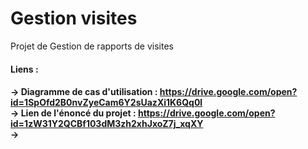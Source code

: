 # Gestion visites
Projet de Gestion de rapports de visites
<br>
<h4> Liens :<h4>

-> Diagramme de cas d'utilisation : https://drive.google.com/open?id=1SpOfd2B0nvZyeCam6Y2sUazXi1K6Qq0l<br>
-> Lien de l'énoncé du projet : https://drive.google.com/open?id=1zW31Y2QCBf103dM3zh2xhJxoZ7j_xqXY<br>
-> 
